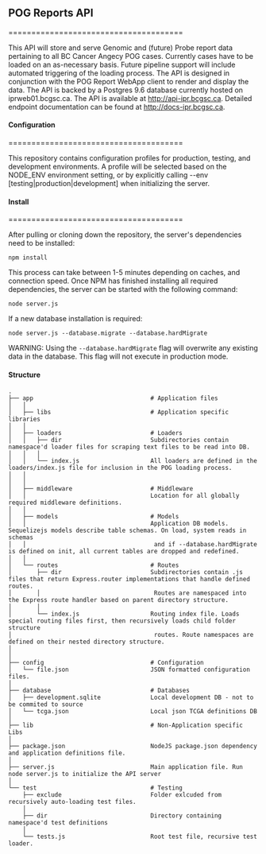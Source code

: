 ## POG Reports API
======================================

This API will store and serve Genomic and (future) Probe report data pertaining to all BC Cancer Angecy POG cases.
Currently cases have to be loaded on an as-necessary basis. Future pipeline support will include automated triggering of
the loading process. The API is designed in conjunction with the POG Report WebApp client to render and display the
data. The API is backed by a Postgres 9.6 database currently hosted on iprweb01.bcgsc.ca. The API is available at
http://api-ipr.bcgsc.ca. Detailed endpoint documentation can be found at http://docs-ipr.bcgsc.ca.


#### Configuration
======================================

This repository contains configuration profiles for production, testing, and development environments. A profile will be
selected based on the NODE_ENV environment setting, or by explicitly calling --env [testing|production|development] when
initializing the server.


#### Install
======================================

After pulling or cloning down the repository, the server's dependencies need to be installed:
```
npm install
```
This process can take between 1-5 minutes depending on caches, and connection speed. Once NPM has finished installing
all required dependencies, the server can be started with the following command:
```
node server.js
```

If a new database installation is required:
```
node server.js --database.migrate --database.hardMigrate
```
WARNING: Using the `--database.hardMigrate` flag will overwrite any existing data in the database. This flag will not
execute in production mode.


#### Structure
```
.
├── app                                 # Application files
│   │
│   ├── libs                            # Application specific libraries
│   │
│   ├── loaders                         # Loaders
│   │   ├── dir                         Subdirectories contain namespace'd loader files for scraping text files to be read into DB.
│   │   │
│   │   └── index.js                    All loaders are defined in the loaders/index.js file for inclusion in the POG loading process.
│   │
│   │
│   ├── middleware                      # Middleware
│   │                                   Location for all globally required middleware definitions.
│   │
│   ├── models                          # Models
│   │                                   Application DB models. Sequelizejs models describe table schemas. On load, system reads in schemas
│   │                                    and if --database.hardMigrate is defined on init, all current tables are dropped and redefined.
│   │
│   └── routes                          # Routes
│       ├── dir                         Subdirectories contain .js files that return Express.router implementations that handle defined routes.
│       │                                Routes are namespaced into the Express route handler based on parent directory structure.
│       │
│       └── index.js                    Routing index file. Loads special routing files first, then recursively loads child folder structure
│                                        routes. Route namespaces are defined on their nested directory structure.
│
│
├── config                              # Configuration
│   └── file.json                       JSON formatted configuration files.
│
├── database                            # Databases
│   ├── development.sqlite              Local development DB - not to be commited to source
│   └── tcga.json                       Local json TCGA definitions DB
│
├── lib                                 # Non-Application specific Libs
│
├── package.json                        NodeJS package.json dependency and application definitions file.
│
├── server.js                           Main application file. Run node server.js to initialize the API server
│
└── test                                # Testing
    ├── exclude                         Folder exlcuded from recursively auto-loading test files.
    │
    ├── dir                             Directory containing namespace'd test definitions
    │
    └── tests.js                        Root test file, recursive test loader.
```